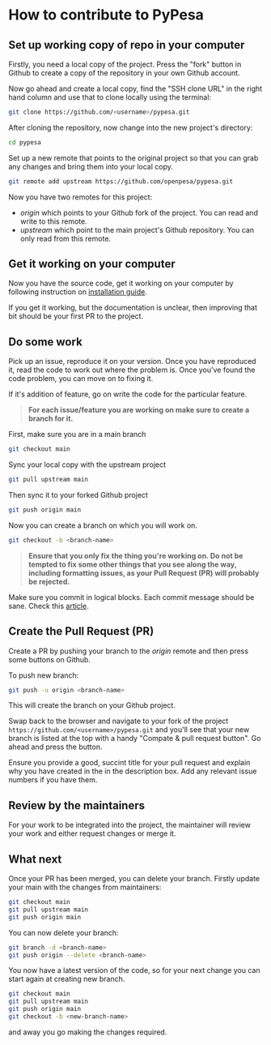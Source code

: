 # How to contribute to PyPesa

## Set up working copy of repo in your computer

Firstly, you need a local copy of the project. Press the "fork" button in Github to create a copy of the repository in your own Github account.

Now go ahead and create a local copy, find the "SSH clone URL" in the right hand column and use that to clone locally using the terminal:

```bash
git clone https://github.com/<username>/pypesa.git
```

After cloning the repository, now change into the new project's directory:

```bash
cd pypesa
```

Set up a new remote that points to the original project so that you can grab any changes and bring them into your local copy.

```bash
git remote add upstream https://github.com/openpesa/pypesa.git
```

Now you have two remotes for this project:

- _origin_ which points to your Github fork of the project. You can read and write to this remote.
- _upstream_ which point to the main project's Github repository. You can only read from this remote.

## Get it working on your computer

Now you have the source code, get it working on your computer by following instruction on [installation guide](INSTALLATION.md).

If you get it working, but the documentation is unclear, then improving that bit should be your first PR to the project.

## Do some work

Pick up an issue, reproduce it on your version. Once you have reproduced it, read the code to work out where the problem is. Once you've found the code problem, you can move on to fixing it.

If it's addition of feature, go on write the code for the particular feature.

> **For each issue/feature you are working on make sure to create a branch for it.**

First, make sure you are in a main branch

```bash
git checkout main
```

Sync your local copy with the upstream project

```bash
git pull upstream main
```

Then sync it to your forked Github project

```bash
git push origin main
```

Now you can create a branch on which you will work on.

```bash
git checkout -b <branch-name>
```

> **Ensure that you only fix the thing you're working on. Do not be tempted to fix some other things that you see along the way, including formatting issues, as your Pull Request (PR) will probably be rejected.**

Make sure you commit in logical blocks. Each commit message should be sane. Check this [article](https://chris.beams.io/posts/git-commit/).

## Create the Pull Request (PR)

Create a PR by pushing your branch to the _origin_ remote and then press some buttons on Github.

To push new branch:

```bash
git push -u origin <branch-name>
```

This will create the branch on your Github project.

Swap back to the browser and navigate to your fork of the project `https://github.com/<username>/pypesa.git` and you'll see that your new branch is listed at the top with a handy "Compate & pull request button". Go ahead and press the button.

Ensure you provide a good, succint title for your pull request and explain why you have created in the in the description box. Add any relevant issue numbers if you have them.

## Review by the maintainers

For your work to be integrated into the project, the maintainer will review your work and either request changes or merge it.

## What next

Once your PR has been merged, you can delete your branch. Firstly update your main with the changes from maintainers:

```bash
git checkout main
git pull upstream main
git push origin main
```

You can now delete your branch:

```bash
git branch -d <branch-name>
git push origin --delete <branch-name>
```

You now have a latest version of the code, so for your next change you can start again at creating new branch.

```bash
git checkout main
git pull upstream main
git push origin main
git checkout -b <new-branch-name>
```

and away you go making the changes required.
